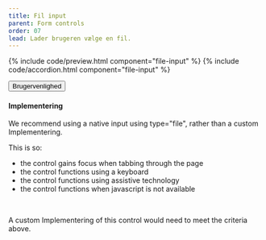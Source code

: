 ```yaml
---
title: Fil input
parent: Form controls
order: 07
lead: Lader brugeren vælge en fil.
---
```


{% include code/preview.html component="file-input" %}
{% include code/accordion.html component="file-input" %}
<div class="accordion-bordered">
  <button class="button-unstyled accordion-button"
      aria-expanded="true" aria-controls="date-input-docs">
    Brugervenlighed
  </button>
  <div id="date-input-docs" aria-hidden="false" class="accordion-content">
    <h4 class="heading">Implementering</h4>
    <p>We recommend using a native input using type="file", rather than a custom Implementering.</p>
    <p>This is so:</p>
      <ul class="content-list">
      <li>the control gains focus when tabbing through the page</li>
      <li>the control functions using a keyboard</li>
      <li>the control functions using assistive technology</li>
      <li>the control functions when javascript is not available</li>
    </ul>
    <br>
    <p>A custom Implementering of this control would need to meet the criteria above.</p>
  </div>
</div>
